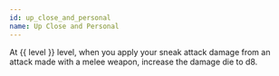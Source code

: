 ```yaml
---
id: up_close_and_personal
name: Up Close and Personal
---
```

At {{ level }} level, when you apply your sneak attack damage from an attack made with a melee weapon, increase the damage die to d8.
